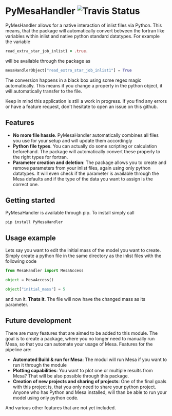 # PyMesaHandler ![Travis Status](https://travis-ci.org/muma7490/PyMesaHandler.svg?branch=master)
PyMesHandler allows for a native interaction of inlist
files via Python. This means, that the package will
automatically convert between the fortran like variables
within inlist and native python standard datatypes. For
example the variable
```fortran
read_extra_star_job_inlist1 = .true.
```
will be available through the package as
```python
mesaHandlerObject["read_extra_star_job_inlist1"] = True
```

The conversion happens in a black box using some regex
magic automatically. This means if you change a property
in the python object, it will automatically transfer to
the file.

Keep in mind this application is still a work in progress.
If you find any errors or have a feature request, don't
hesitate to open an issue on this github.

## Features
- **No more file hassle**. PyMesaHandler automatically
combines all files you use for your setup and will
update them accordingly
- **Python file types**. You can actually do some scripting
or calculation beforehand. The package will automatically
convert these properly to the right types for fortran.
- **Parameter creation and deletion**: The package allows you to create
and remove parameters from your inlist files, again using only python
datatypes. It will even check if the parameter is available through
the Mesa defaults and if the type of the data you want to assign is the
correct one.
## Getting started
PyMesaHandler is available through pip. To install simply
call
```
pip install PyMesaHandler
```
## Usage example
Lets say you want to edit the initial mass of the model
you want to create. Simply create a python file
in the same directory as the inlist files with the
following code
```python
from MesaHandler import MesaAccess

object = MesaAccess()

object["initial_mass"] = 5
```
and run it. **Thats it**. The file will now have the
changed mass as its parameter.

## Future development
There are many features that are aimed to be added to this
module. The goal is to create a package, where you no
longer need to manually run Mesa, so that you can automate
your usage of Mesa. Features for the pipeline are:

- **Automated Build & run for Mesa**: The modul will run
Mesa if you want to run it through the module
- **Plotting capabilities**: You want to plot one
or multiple results from Mesa? That will be also possible
through this package.
- **Creation of new projects and sharing of projects**: One of the final
goals with this project is, that you only need to share your python
project. Anyone who has Python and Mesa installed, will than be able to
run your model using only python code.

And various other features that are not yet included.
